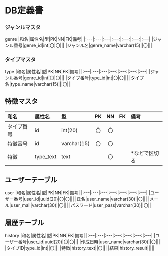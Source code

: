 # DB定義書

### ジャンルマスタ
genre
|和名|属性名|型|PK|NN|FK|備考|
|:---|:---|:---|:---:|:---:|:---:|:---|
|ジャンル番号|genre_id|int|〇|〇|||
|ジャンル名|genre_name|varchar(15)||〇|||

### タイプマスタ
type
|和名|属性名|型|PK|NN|FK|備考|
|:---|:---|:---|:---:|:---:|:---:|:---|
|ジャンル番号|genre_id|int|〇|〇|||
|タイプ番号|type_id|int|〇|〇|||
|タイプ名|type_name|varchar(15)|||〇||

## 特徴マスタ

|和名|属性名|型|PK|NN|FK|備考|
|:---|:---|:---|:---:|:---:|:---:|:---|
|タイプ番号|id|int(20)|〇|〇|||
|特徴番号|id|varchar(15)|〇|〇|||
|特徴|type_text|text||〇||*などで区切る|

## ユーザーテーブル
user
|和名|属性名|型|PK|NN|FK|備考|
|:---|:---|:---|:---:|:---:|:---:|:---|
|ユーザー番号|user_id|uuid(20)|〇|〇|||
|氏名|user_name|varchar(30)||〇|||
|メール|user_mail|varchar(30)||〇|||
|パスワード|user_pass|varchar(30)||〇||

## 履歴テーブル
history
|和名|属性名|型|PK|NN|FK|備考|
|:---|:---|:---|:---:|:---:|:---:|:---|
|ユーザー番号|user_id|uuid(20)|〇|〇|||
|作成日時|user_name|varchar(30)||〇|||
|タイプID|type_id|int||〇|||
|特徴|history_text||〇|||
|結果|history_result|||||
